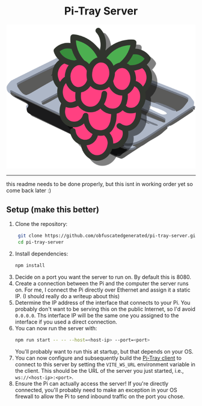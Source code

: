 <center>
    <h1>Pi-Tray Server</h1>
    <img src="./icon.svg" />
</center>

---

this readme needs to be done properly, but this isnt in working order yet so come back later :)

## Setup (make this better)

1. Clone the repository:
   ```bash
    git clone https://github.com/obfuscatedgenerated/pi-tray-server.git
    cd pi-tray-server
    ```
2. Install dependencies:
   ```bash
   npm install
   ```
3. Decide on a port you want the server to run on. By default this is 8080.
4. Create a connection between the Pi and the computer the server runs on. For me, I connect the Pi directly over Ethernet and assign it a static IP. (I should really do a writeup about this)
5. Determine the IP address of the interface that connects to your Pi. You probably don't want to be serving this on the public Internet, so I'd avoid `0.0.0.0`. Ths interface IP will be the same one you assigned to the interface if you used a direct connection.
6. You can now run the server with:
   ```bash
   npm run start -- -- --host=<host-ip> --port=<port>
   ``` 
   You'll probably want to run this at startup, but that depends on your OS.
7. You can now configure and subsequently build the [Pi-Tray client](https://github.com/obfuscatedgenerated/pi-tray) to connect to this server by setting the `VITE_WS_URL` environment variable in the client. This should be the URL of the server you just started, i.e., `ws://<host-ip>:<port>`.
8. Ensure the Pi can actually access the server! If you're directly connected, you'll probably need to make an exception in your OS firewall to allow the Pi to send inbound traffic on the port you chose.
